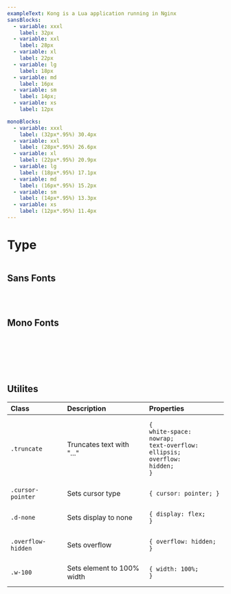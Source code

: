 ```yaml
---
exampleText: Kong is a Lua application running in Nginx
sansBlocks:
  - variable: xxxl
    label: 32px
  - variable: xxl
    label: 28px
  - variable: xl
    label: 22px
  - variable: lg
    label: 18px
  - variable: md
    label: 16px
  - variable: sm
    label: 14px;
  - variable: xs
    label: 12px

monoBlocks:
  - variable: xxxl
    label: (32px*.95%) 30.4px
  - variable: xxl
    label: (28px*.95%) 26.6px
  - variable: xl
    label: (22px*.95%) 20.9px
  - variable: lg
    label: (18px*.95%) 17.1px
  - variable: md
    label: (16px*.95%) 15.2px
  - variable: sm
    label: (14px*.95%) 13.3px
  - variable: xs
    label: (12px*.95%) 11.4px
---
```

# Type

<section>
  <h2>Sans Fonts</h2>
  <h2>Mono Fonts</h2>
  <div class="col">
    <text-block
      v-for="(block, key, i) in $page.frontmatter.sansBlocks"
      :key="i"
      :text="{variable: block.variable, label: block.label, text: $page.frontmatter.exampleText}" />
  </div>
  <div class="col">
    <text-block
      v-for="(block, key, i) in $page.frontmatter.monoBlocks"
      :key="i"
      :text="{variable: block.variable, label: block.label, text: $page.frontmatter.exampleText, class: 'mono'}" />
  </div>
</section>

## Utilites

| Class       | Description |Properties
| :---------- |:-------------- |:-----------
| `.truncate` | Truncates text with "..."| <pre v-pre><code>{ <br>white-space: nowrap; <br>text-overflow: ellipsis; <br>overflow: hidden;<br>}</code></pre>
| `.cursor-pointer` | Sets cursor type | <pre v-pre><code>{ cursor: pointer; } </code></pre>
| `.d-none` | Sets display to none | <pre v-pre><code>{ display: flex; }</code></pre>
| `.overflow-hidden` | Sets overflow | <pre v-pre><code>{ overflow: hidden; }</code></pre>
| `.w-100` | Sets element to 100% width | <pre v-pre><code>{ width: 100%; }</code></pre>

<style>
  section {
    display: grid;
    grid-template-columns: repeat(auto-fill, minmax(300px, 1fr));
    grid-gap: 2rem;
    margin-bottom: 3rem;
  }
  section .col {
    display: grid;
    grid-template-rows: 1fr;
    grid-gap: 2rem;
  }
</style>
